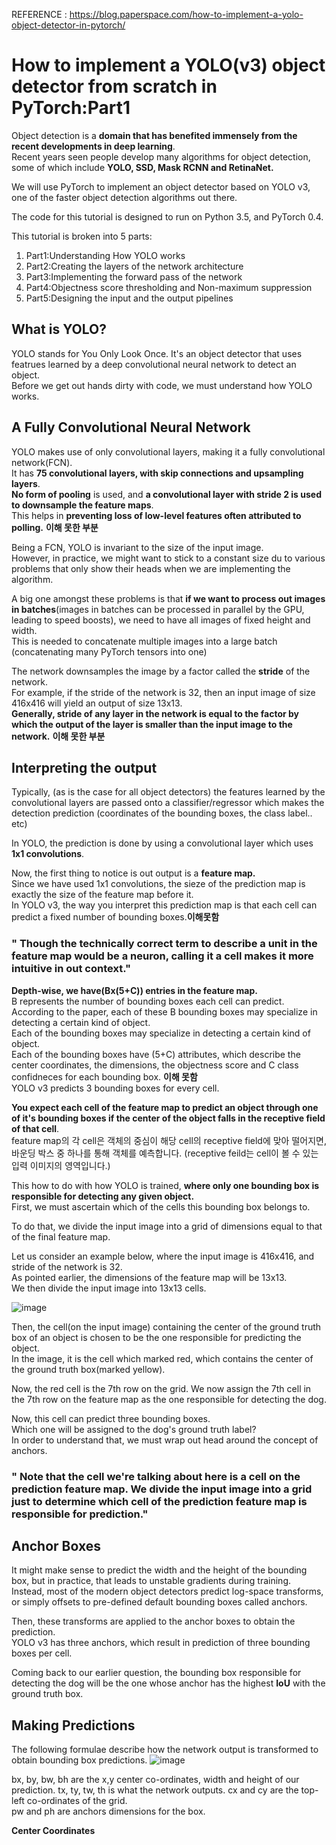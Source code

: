 REFERENCE : https://blog.paperspace.com/how-to-implement-a-yolo-object-detector-in-pytorch/

# How to implement a YOLO(v3) object detector from scratch in PyTorch:Part1

Object detection is a **domain that  has benefited immensely from the recent developments in deep learning**.<br>
Recent years seen people develop many algorithms for object detection, some of which include **YOLO, SSD, Mask RCNN and RetinaNet.**

We will use PyTorch to implement an object detector based on YOLO v3, one of the faster object detection algorithms out there.

The code for this tutorial is designed to run on Python 3.5, and PyTorch 0.4.

This tutorial is broken into 5 parts:
1. Part1:Understanding How YOLO works
2. Part2:Creating the layers of the network architecture
3. Part3:Implementing the forward pass of the network
4. Part4:Objectness score thresholding and Non-maximum suppression
5. Part5:Designing the input and the output pipelines

## What is YOLO?

YOLO stands for You Only Look Once. It's an object detector that uses featrues learned by a deep convolutional neural network to detect an object.<br>
Before we get out hands dirty with code, we must understand how YOLO works.

## A Fully Convolutional Neural Network

YOLO makes use of only convolutional layers, making it a fully convolutional network(FCN).<br>
It has **75 convolutional layers, with skip connections and upsampling layers**.<br>
**No form of pooling** is used, and **a convolutional layer with stride 2 is used to downsample the feature maps**.<br>
This helps in **preventing loss of low-level features often attributed to polling.** **이해 못한 부분**

Being a FCN, YOLO is invariant to the size of the input image.<br>
However, in practice, we might want to stick to a constant size du to various problems that only show their heads when we are implementing the algorithm.

A big one amongst these problems is that **if we want to process out images in batches**(images in batches can be processed in parallel by the GPU, leading to speed boosts), we need to have all images of fixed height and width.<br>
This is needed to concatenate multiple images into a large batch (concatenating many PyTorch tensors into one)

The network downsamples the image by a factor called the **stride** of the network.<br>
For example, if the stride of the network is 32, then an input image of size 416x416 will yield an output of size 13x13.<br>
**Generally, stride of any layer in the network is equal to the factor by which the output of the layer is smaller than the input image to the network.** **이해 못한 부분**

## Interpreting the output

Typically, (as is the case for all object detectors) the features learned by the convolutional layers are passed onto a classifier/regressor which makes the detection prediction (coordinates of the bounding boxes, the class label.. etc)

In YOLO, the prediction is done by using a convolutional layer which uses **1x1 convolutions**.

Now, the first thing to notice is out output is a **feature map.**<br>
Since we have used 1x1 convolutions, the sieze of the prediction map is exactly the size of the feature map before it.<br>
In YOLO v3, the way you interpret this prediction map is that each cell can predict a fixed number of bounding boxes.**이해못함**

### " Though the technically correct term to describe a unit in the feature map would be a neuron, calling it a cell makes it more intuitive in out context."

**Depth-wise, we have(Bx(5+C)) entries in the feature map.**<br>
B represents the number of bounding boxes each cell can predict.<br>
According to the paper, each of these B bounding boxes may specialize in detecting a certain kind of object.<br>
Each of the bounding boxes may specialize in detecting a certain kind of object.<br>
Each of the bounding boxes have (5+C) attributes, which describe the center coordinates, the dimensions, the objectness score and C class confidneces for each bounding box. **이해 못함**<br>
YOLO v3 predicts 3 bounding boxes for every cell.

**You expect each cell of the feature map to predict an object through one of it's bounding boxes if the center of the object falls in the receptive field of that cell**.<br>
feature map의 각 cell은 객체의 중심이 해당 cell의 receptive field에 맞아 떨어지면, 바운딩 박스 중 하나를 통해 객체를 예측합니다.
(receptive feild는 cell이 볼 수 있는 입력 이미지의 영역입니다.)

This how to do with how YOLO is trained, **where only one bounding box is responsible for detecting any given object.** <br>
First, we must ascertain which of the cells this bounding box belongs to.

To do that, we divide the input image into a grid of dimensions equal to that of the final feature map.

Let us consider an example below, where the input image is 416x416, and stride of the network is 32.<br>
As pointed earlier, the dimensions of the feature map will be 13x13.<br>
We then divide the input image into 13x13 cells.

![image](https://user-images.githubusercontent.com/67318280/135371613-7a2b14e1-05fb-4a5f-8a7d-97031470bff3.png)

Then, the cell(on the input image) containing the center of the ground truth box of an object is chosen to be the one responsible for predicting the object.<br>
In the image, it is the cell which marked red, which contains the center of the ground truth box(marked yellow).

Now, the red cell is the 7th row on the grid. We now assign the 7th cell in the 7th row on the feature map as the one responsible for detecting the dog.

Now, this cell can predict three bounding boxes.<br>
Which one will be assigned to the dog's ground truth label?<br>
In order to understand that, we must wrap out head around the concept of anchors.

### " Note that the cell we're talking about here is a cell on the prediction feature map. We divide the input image into a grid just to determine which cell of the prediction feature map is responsible for prediction."

## Anchor Boxes

It might make sense to predict the width and the height of the bounding box, but in practice, that leads to unstable gradients during training.<br>
Instead, most of the modern object detectors predict log-space transforms, or simply offsets to pre-defined default bounding boxes called anchors.

Then, these transforms are applied to the anchor boxes to obtain the prediction.<br>
YOLO v3 has three anchors, which result in prediction of three bounding boxes per cell.

Coming back to our earlier question, the bounding box responsible for detecting the dog will be the one whose anchor has the highest **IoU** with the ground truth box.

## Making Predictions

The following formulae describe how the network output is transformed to obtain bounding box predictions.
![image](https://user-images.githubusercontent.com/67318280/135372351-ffdaa776-4b91-41f1-b55a-7ea7bca77626.png)

bx, by, bw, bh are the x,y center co-ordinates, width and height of our prediction. tx, ty, tw, th is what the network outputs. cx and cy are the top-left co-ordinates of the grid. <br>
pw and ph are anchors dimensions for the box.

**Center Coordinates**


